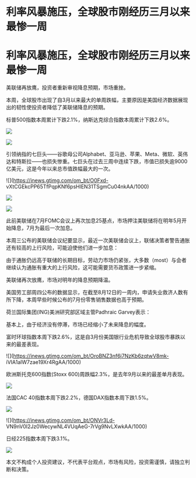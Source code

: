 # 利率风暴施压，全球股市刚经历三月以来最惨一周

# 利率风暴施压，全球股市刚经历三月以来最惨一周

美联储再放鹰，投资者重新审视降息预期，市场重挫。

本周，全球股市出现了自3月以来最大的单周跌幅，主要原因是美国经济数据展现出的韧性使投资者降低了美联储降息的预期。

标普500指数本周累计下跌2.1%，纳斯达克综合指数本周累计下跌2.6%。

![](https://inews.gtimg.com/om_bt/O3t0ExGUV8tkJGRcG8JHoEiAykxDw0GybtOJ01gJrV9eQAA/1000)

![](https://inews.gtimg.com/om_bt/Of0V9ztbo2In7DC9EWZ4_4sdbMIai7daI65jZuGg5sjcwAA/1000)

引领纳指的七巨头——谷歌母公司Alphabet、亚马逊、苹果、Meta、微软、英伟达和特斯拉——也损失惨重。七巨头在过去三周中连续下跌，市值已损失逾9000亿美元，这是今年以来总市值跌幅最大的一次。

![](https://inews.gtimg.com/om_bt/O0Fxd-
vXtCGEkcPP65TfPqpKNf6psHlEN31TSgmCu04nkAA/1000)

![](https://inews.gtimg.com/om_bt/O-uaQNtZ-8PxwZPwelI5mk24_WBT3-DiGm_w1h5HQI1xsAA/1000)

![](https://inews.gtimg.com/om_bt/OC5GclVGkoAJMTMZoQRqCTCW5Rq0bBe8iSQ6Eu03o4u_8AA/1000)

此前美联储在7月FOMC会议上再次加息25基点，市场押注美联储将在明年5月开始降息，7月为最后一次加息。

本周三公布的美联储会议纪要显示，最近一次美联储会议上，联储决策者警告通胀还有较高的上行风险，可能迫使他们进一步加息：

由于通胀仍远高于联储的长期目标，劳动力市场仍紧张，大多数（most）与会者继续认为通胀有重大的上行风险，这可能需要货币政策进一步紧缩。

美联储再次放鹰，市场对明年的降息预期降温。

美国劳工部周四公布的数据显示，在截至8月12日的一周内，申请失业救济人数有所下降，本周早些时候公布的7月份零售销售数据也高于预期。

荷兰国际集团(ING)美洲研究部区域主管Padhraic Garvey表示：

基本上，由于经济没有停滞，市场已经缩小了未来降息的幅度。

富时环球指数本周下跌2.6%，这是自3月份美国银行业危机导致全球股市暴跌以来的最差表现。

![](https://inews.gtimg.com/om_bt/OroBNZ3nf6j7NzKb6zqtwV8mk-
iVIA1alW7zae19Xr4RgAA/1000)

欧洲斯托克600指数(Stoxx 600)周跌幅2.3%，是去年9月以来的最差单月表现。

![](https://inews.gtimg.com/om_bt/OLhGW56OEiYpbGZaBRbHIPcbELmtnP6l8kcLHfx2j5wYEAA/1000)

法国CAC 40指数本周下跌2.2%，德国DAX指数本周下跌1.5%。

![](https://inews.gtimg.com/om_bt/OAPIShplR4MTz5NNx6JJK0TmajVzLet1dQdFSmycw9jbcAA/1000)

![](https://inews.gtimg.com/om_bt/ONVr3Ld-
VN9nV0I2Jz0WecywNL4VUqAeG-7rVg9NvLXwkAA/1000)

日经225指数本周下跌3.1%。

![](https://inews.gtimg.com/om_bt/OgzY3xhX_USAq_QrWAIUJAKM8dl5WhCoye8BVtNQ5D6IoAA/1000)

本文不构成个人投资建议，不代表平台观点，市场有风险，投资需谨慎，请独立判断和决策。


